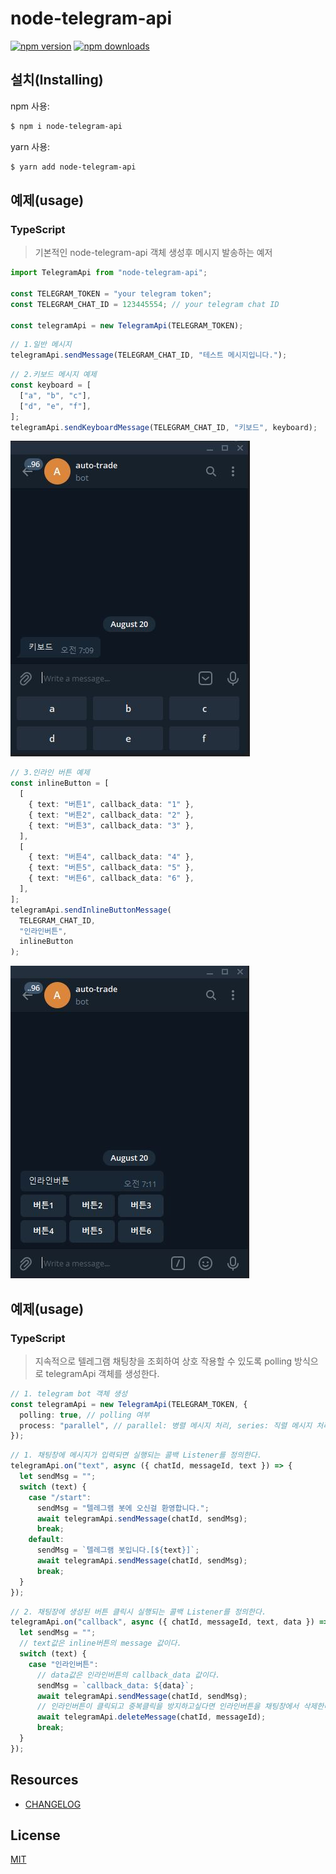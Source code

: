 # node-telegram-api

[![npm version](https://img.shields.io/npm/v/node-telegram-api.svg?style=flat-square)](https://www.npmjs.org/package/node-telegram-api)
[![npm downloads](https://img.shields.io/npm/dm/node-telegram-api.svg?style=flat-square)](http://npm-stat.com/charts.html?package=node-telegram-api)

## 설치(Installing)

npm 사용:

```bash
$ npm i node-telegram-api
```

yarn 사용:

```bash
$ yarn add node-telegram-api
```

## 예제(usage)

### TypeScript

> 기본적인 node-telegram-api 객체 생성후 메시지 발송하는 예저

```typescript
import TelegramApi from "node-telegram-api";

const TELEGRAM_TOKEN = "your telegram token";
const TELEGRAM_CHAT_ID = 123445554; // your telegram chat ID

const telegramApi = new TelegramApi(TELEGRAM_TOKEN);
```

```typescript
// 1.일반 메시지
telegramApi.sendMessage(TELEGRAM_CHAT_ID, "테스트 메시지입니다.");
```

```typescript
// 2.키보드 메시지 예제
const keyboard = [
  ["a", "b", "c"],
  ["d", "e", "f"],
];
telegramApi.sendKeyboardMessage(TELEGRAM_CHAT_ID, "키보드", keyboard);
```

![키보드메시지](https://github.com/dryadsoft/node-telegram-api/blob/master/images/keyboardmessage.JPG)

```typescript
// 3.인라인 버튼 예제
const inlineButton = [
  [
    { text: "버튼1", callback_data: "1" },
    { text: "버튼2", callback_data: "2" },
    { text: "버튼3", callback_data: "3" },
  ],
  [
    { text: "버튼4", callback_data: "4" },
    { text: "버튼5", callback_data: "5" },
    { text: "버튼6", callback_data: "6" },
  ],
];
telegramApi.sendInlineButtonMessage(
  TELEGRAM_CHAT_ID,
  "인라인버튼",
  inlineButton
);
```

![키보드메시지](https://github.com/dryadsoft/node-telegram-api/blob/master/images/inlinebutton.JPG)

## 예제(usage)

### TypeScript

> 지속적으로 텔레그램 채팅창을 조회하여 상호 작용할 수 있도록 polling 방식으로 telegramApi 객체를 생성한다.

```typescript
// 1. telegram bot 객체 생성
const telegramApi = new TelegramApi(TELEGRAM_TOKEN, {
  polling: true, // polling 여부
  process: "parallel", // parallel: 병렬 메시지 처리, series: 직렬 메시지 처리
});
```

```typescript
// 1. 채팅창에 메시지가 입력되면 실행되는 콜백 Listener를 정의한다.
telegramApi.on("text", async ({ chatId, messageId, text }) => {
  let sendMsg = "";
  switch (text) {
    case "/start":
      sendMsg = "텔레그램 봇에 오신걸 환영합니다.";
      await telegramApi.sendMessage(chatId, sendMsg);
      break;
    default:
      sendMsg = `텔레그램 봇입니다.[${text}]`;
      await telegramApi.sendMessage(chatId, sendMsg);
      break;
  }
});
```

```typescript
// 2. 채팅장에 생성된 버튼 클릭시 실행되는 콜백 Listener를 정의한다.
telegramApi.on("callback", async ({ chatId, messageId, text, data }) => {
  let sendMsg = "";
  // text값은 inline버튼의 message 값이다.
  switch (text) {
    case "인라인버튼":
      // data값은 인라인버튼의 callback_data 값이다.
      sendMsg = `callback_data: ${data}`;
      await telegramApi.sendMessage(chatId, sendMsg);
      // 인라인버튼이 클릭되고 중복클릭을 방지하고싶다면 인라인버튼을 채팅창에서 삭제한다.
      await telegramApi.deleteMessage(chatId, messageId);
      break;
  }
});
```

## Resources

- [CHANGELOG](https://github.com/dryadsoft/node-telegram-api/blob/master/CHANGELOG.md)

## License

[MIT](LICENSE)

